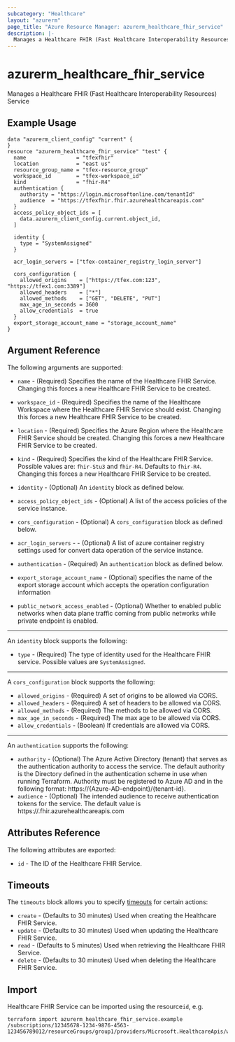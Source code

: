 ```yaml
---
subcategory: "Healthcare"
layout: "azurerm"
page_title: "Azure Resource Manager: azurerm_healthcare_fhir_service"
description: |-
  Manages a Healthcare FHIR (Fast Healthcare Interoperability Resources) Service.
---
```


# azurerm_healthcare_fhir_service

Manages a Healthcare FHIR (Fast Healthcare Interoperability Resources) Service

## Example Usage

```hcl
data "azurerm_client_config" "current" {
}
resource "azurerm_healthcare_fhir_service" "test" {
  name                = "tfexfhir"
  location            = "east us"
  resource_group_name = "tfex-resource_group"
  workspace_id        = "tfex-workspace_id"
  kind                = "fhir-R4"
  authentication {
    authority = "https://login.microsoftonline.com/tenantId"
    audience  = "https://tfexfhir.fhir.azurehealthcareapis.com"
  }
  access_policy_object_ids = [
    data.azurerm_client_config.current.object_id,
  ]

  identity {
    type = "SystemAssigned"
  }

  acr_login_servers = ["tfex-container_registry_login_server"]

  cors_configuration {
    allowed_origins    = ["https://tfex.com:123", "https://tfex1.com:3389"]
    allowed_headers    = ["*"]
    allowed_methods    = ["GET", "DELETE", "PUT"]
    max_age_in_seconds = 3600
    allow_credentials  = true
  }
  export_storage_account_name = "storage_account_name"
}
```

## Argument Reference

The following arguments are supported:

* `name` - (Required) Specifies the name of the Healthcare FHIR Service. Changing this forces a new Healthcare FHIR Service to be created.

* `workspace_id`  - (Required) Specifies the name of the Healthcare Workspace where the Healthcare FHIR Service should exist. Changing this forces a new Healthcare FHIR Service to be created.

* `location` - (Required) Specifies the Azure Region where the Healthcare FHIR Service should be created. Changing this forces a new Healthcare FHIR Service to be created.

* `kind` - (Required) Specifies the kind of the Healthcare FHIR Service. Possible values are: `fhir-Stu3` and `fhir-R4`. Defaults to `fhir-R4`. Changing this forces a new Healthcare FHIR Service to be created.

* `identity` - (Optional) An `identity` block as defined below.

* `access_policy_object_ids` - (Optional) A list of the access policies of the service instance.

* `cors_configuration` - (Optional) A `cors_configuration` block as defined below.

* `acr_login_servers` - - (Optional) A list of azure container registry settings used for convert data operation of the service instance.

* `authentication` - (Required) An `authentication` block as defined below.

* `export_storage_account_name` - (Optional) specifies the name of the export storage account which accepts the operation configuration information

* `public_network_access_enabled` - (Optional) Whether to enabled public networks when data plane traffic coming from public networks while private endpoint is enabled.

---
An `identity` block supports the following:

* `type` - (Required) The type of identity used for the Healthcare FHIR service. Possible values are `SystemAssigned`.

---
A `cors_configuration` block supports the following:  

* `allowed_origins` - (Required) A set of origins to be allowed via CORS.
* `allowed_headers` - (Required) A set of headers to be allowed via CORS.
* `allowed_methods` - (Required) The methods to be allowed via CORS.
* `max_age_in_seconds` - (Required) The max age to be allowed via CORS.
* `allow_credentials` - (Boolean) If credentials are allowed via CORS.

---
An `authentication` supports the following:

* `authority` - (Optional) The Azure Active Directory (tenant) that serves as the authentication authority to access the service. The default authority is the Directory defined in the authentication scheme in use when running Terraform.
  Authority must be registered to Azure AD and in the following format: https://{Azure-AD-endpoint}/{tenant-id}.
* `audience` - (Optional) The intended audience to receive authentication tokens for the service. The default value is https://<name>.fhir.azurehealthcareapis.com

## Attributes Reference

The following attributes are exported:

* `id` - The ID of the Healthcare FHIR Service.

## Timeouts
The `timeouts` block allows you to specify [timeouts](https://www.terraform.io/docs/configuration/resources.html#timeouts) for certain actions:

* `create` - (Defaults to 30 minutes) Used when creating the Healthcare FHIR Service.
* `update` - (Defaults to 30 minutes) Used when updating the Healthcare FHIR Service.
* `read` - (Defaults to 5 minutes) Used when retrieving the Healthcare FHIR Service.
* `delete` - (Defaults to 30 minutes) Used when deleting the Healthcare FHIR Service.

## Import

Healthcare FHIR Service can be imported using the resource`id`, e.g.

```shell
terraform import azurerm_healthcare_fhir_service.example /subscriptions/12345678-1234-9876-4563-123456789012/resourceGroups/group1/providers/Microsoft.HealthcareApis/workspaces/workspace1/fhirservices/service1
```
